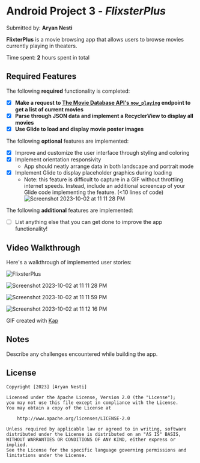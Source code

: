# Android Project 3 - *FlixsterPlus*

Submitted by: **Aryan Nesti**

**FlixterPlus** is a movie browsing app that allows users to browse movies currently playing in theaters.

Time spent: **2** hours spent in total

## Required Features

The following **required** functionality is completed:

- [x] **Make a request to [The Movie Database API's `now_playing`](https://developers.themoviedb.org/3/movies/get-now-playing) endpoint to get a list of current movies**
- [x] **Parse through JSON data and implement a RecyclerView to display all movies**
- [x] **Use Glide to load and display movie poster images**

The following **optional** features are implemented:

- [x] Improve and customize the user interface through styling and coloring
- [x] Implement orientation responsivity
  - App should neatly arrange data in both landscape and portrait mode
- [x] Implement Glide to display placeholder graphics during loading
  - Note: this feature is difficult to capture in a GIF without throttling internet speeds.  Instead, include an additional screencap of your Glide code implementing the feature.  (<10 lines of code)
    ![Screenshot 2023-10-02 at 11 11 28 PM](https://github.com/AryanNesti/FlixsterPlus/assets/98928740/e8292298-a58d-49b4-a992-dd793c428ceb)


The following **additional** features are implemented:

- [ ] List anything else that you can get done to improve the app functionality!

## Video Walkthrough

Here's a walkthrough of implemented user stories:

![FlixsterPlus](https://github.com/AryanNesti/FlixsterPlus/assets/98928740/f51c2ec7-ce10-4efe-ac42-7576db8a5fc1)

![Screenshot 2023-10-02 at 11 11 28 PM](https://github.com/AryanNesti/FlixsterPlus/assets/98928740/f059988a-a69a-41dc-af7b-8d76a09234c5)


![Screenshot 2023-10-02 at 11 11 59 PM](https://github.com/AryanNesti/FlixsterPlus/assets/98928740/b409c7cf-c494-4394-88dc-60832ab77ad4)

![Screenshot 2023-10-02 at 11 12 16 PM](https://github.com/AryanNesti/FlixsterPlus/assets/98928740/c11437e7-708e-4af1-8039-3aa67563b875)


<!-- Replace this with whatever GIF tool you used! -->
GIF created with [Kap](https://getkap.co/)  
<!-- Recommended tools:
[Kap](https://getkap.co/) for macOS
[ScreenToGif](https://www.screentogif.com/) for Windows
[peek](https://github.com/phw/peek) for Linux. -->

## Notes

Describe any challenges encountered while building the app.

## License

    Copyright [2023] [Aryan Nesti]

    Licensed under the Apache License, Version 2.0 (the "License");
    you may not use this file except in compliance with the License.
    You may obtain a copy of the License at

        http://www.apache.org/licenses/LICENSE-2.0

    Unless required by applicable law or agreed to in writing, software
    distributed under the License is distributed on an "AS IS" BASIS,
    WITHOUT WARRANTIES OR CONDITIONS OF ANY KIND, either express or implied.
    See the License for the specific language governing permissions and
    limitations under the License.

